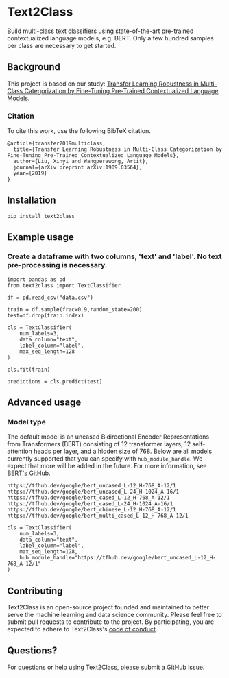 # Text2Class
Build multi-class text classifiers using state-of-the-art pre-trained contextualized language models, e.g. BERT. Only a few hundred samples per class are necessary to get started.

## Background

This project is based on our study: [Transfer Learning Robustness in Multi-Class Categorization by Fine-Tuning Pre-Trained Contextualized Language Models](https://arxiv.org/abs/1909.03564).

### Citation

To cite this work, use the following BibTeX citation.

```
@article{transfer2019multiclass,
  title={Transfer Learning Robustness in Multi-Class Categorization by Fine-Tuning Pre-Trained Contextualized Language Models},
  author={Liu, Xinyi and Wangperawong, Artit},
  journal={arXiv preprint arXiv:1909.03564},
  year={2019}
}
```

## Installation
```
pip install text2class
```

## Example usage

### Create a dataframe with two columns, 'text' and 'label'. No text pre-processing is necessary.
```
import pandas as pd
from text2class import TextClassifier

df = pd.read_csv("data.csv")

train = df.sample(frac=0.9,random_state=200)
test=df.drop(train.index)

cls = TextClassifier(
	num_labels=3,
	data_column="text",
	label_column="label",
	max_seq_length=128
)

cls.fit(train)

predictions = cls.predict(test)
```

## Advanced usage

### Model type
The default model is an uncased Bidirectional Encoder Representations from Transformers (BERT) consisting of 12 transformer layers, 12 self-attention heads per layer, and a hidden size of 768. Below are all models currently supported that you can specify with `hub_module_handle`. We expect that more will be added in the future. For more information, see [BERT's GitHub](https://github.com/google-research/bert).
```
https://tfhub.dev/google/bert_uncased_L-12_H-768_A-12/1
https://tfhub.dev/google/bert_uncased_L-24_H-1024_A-16/1
https://tfhub.dev/google/bert_cased_L-12_H-768_A-12/1
https://tfhub.dev/google/bert_cased_L-24_H-1024_A-16/1
https://tfhub.dev/google/bert_chinese_L-12_H-768_A-12/1
https://tfhub.dev/google/bert_multi_cased_L-12_H-768_A-12/1

cls = TextClassifier(
	num_labels=3,
	data_column="text",
	label_column="label",
	max_seq_length=128,
	hub_module_handle="https://tfhub.dev/google/bert_uncased_L-12_H-768_A-12/1"
)
```

## Contributing
Text2Class is an open-source project founded and maintained to better serve the machine learning and data science community. Please feel free to submit pull requests to contribute to the project. By participating, you are expected to adhere to Text2Class's [code of conduct](CODE_OF_CONDUCT.md).

## Questions?
For questions or help using Text2Class, please submit a GitHub issue.
